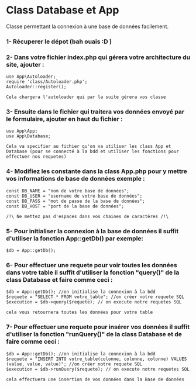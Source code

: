 # Class Database et App 

Classe permettant la connexion à une base de données facilement.

### **1- Récuperer le dépot (bah ouais :D )**
### **2- Dans votre fichier index.php qui gérera votre architecture du site, ajouter :**

    use App\Autoloader;
    require 'class/Autoloader.php';
    Autoloader::register();

    Cela chargera l'autoloader qui par la suite gérera vos classe

### **3- Ensuite dans le fichier qui traitera vos données envoyé par le formulaire, ajouter en haut du fichier :**

    use App\App;
    use App\Database;

    Cela va specifier au fichier qu'on va utiliser les class App et Database (pour se connecté à la bdd et utiliser les fonctions pour effectuer nos requetes)

### **4- Modifiez les constante dans la class App.php pour y mettre vos informations de base de données exemple :**

    const DB_NAME = "nom de votre base de données";
    const DB_USER = "username de votre base de données";
    const DB_PASS = "mot de passe de la base de données";
    const DB_HOST = "port de la base de données";

    /!\ Ne mettez pas d'espaces dans vos chaines de caractères /!\

### **5- Pour initialiser la connexion à la base de données il suffit d'utiliser la fonction App::getDb() par exemple:**

    $db = App::getDb();

### **6- Pour effectuer une requete pour voir toutes les données dans votre table il suffit d'utiliser la fonction "query()" de la class Database et faire comme ceci :**

    $db = App::getDb(); //on initialise la connexion à la bdd
    $requete = "SELECT * FROM votre_table"; //on créer notre requete SQL
    $execution = $db->query($requete); // on execute notre requetes SQL

    cela vous retournera toutes les données pour votre table

### **7- Pour effectuer une requete pour insérer vos données il suffit d'utiliser la fonction "runQuery()" de la class Database et de faire comme ceci :**

    $db = App::getDb(); //on initialise la connexion à la bdd
    $requete = "INSERT INTO votre_table(colonne, colonne, colonne) VALUES (value, value, value)"; //on créer notre requete SQL
    $execution = $db->runQuery($requete); // on execute notre requetes SQL

    cela effectuera une insertion de vos données dans la Base de données

